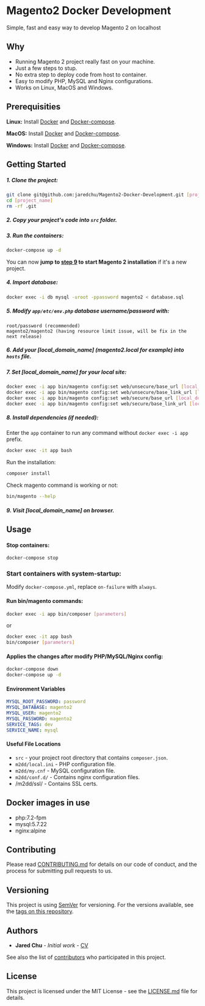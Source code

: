 # Magento2 Docker Development
Simple, fast and easy way to develop Magento 2 on localhost

## Why
- Running Magento 2 project really fast on your machine.
- Just a few steps to stup.
- No extra step to deploy code from host to container.
- Easy to modify PHP, MySQL and Nginx configurations.
- Works on Linux, MacOS and Windows.

## Prerequisities
**Linux:**
Install [Docker](https://docs.docker.com/engine/installation/linux/docker-ce/ubuntu/) and [Docker-compose](https://docs.docker.com/compose/install/#install-compose).

**MacOS:**
Install [Docker](https://docs.docker.com/docker-for-mac/install/) and [Docker-compose](https://docs.docker.com/compose/install/#install-compose).

**Windows:**
Install [Docker](https://docs.docker.com/docker-for-windows/install/) and [Docker-compose](https://docs.docker.com/compose/install/#install-compose).

## Getting Started

##### 1. Clone the project:
```bash
git clone git@github.com:jaredchu/Magento2-Docker-Development.git [project_name]
cd [project_name]
rm -rf .git
```
##### 2. Copy your project's code into `src` folder.
##### 3. Run the containers:
```bash
docker-compose up -d
```
You can now **jump to [step 9](#9-visit-local_domain_name-on-browser) to start Magento 2 installation** if it's a new project.
##### 4. Import database:
```bash
docker exec -i db mysql -uroot -ppassword magento2 < database.sql
```
##### 5. Modify `app/etc/env.php` database username/password with:
```
root/password (recommended)
magento2/magento2 (having resource limit issue, will be fix in the next release)
```
##### 6. Add your [local_domain_name] (magento2.local for example) into `hosts` file.
##### 7. Set [local_domain_name] for your local site:
```bash
docker exec -i app bin/magento config:set web/unsecure/base_url [local_domain_name]
docker exec -i app bin/magento config:set web/unsecure/base_link_url [local_domain_name]
docker exec -i app bin/magento config:set web/secure/base_url [local_domain_name]
docker exec -i app bin/magento config:set web/secure/base_link_url [local_domain_name]
```
##### 8. Install dependencies (if needed):

Enter the `app` container to run any command without `docker exec -i app` prefix.
```bash
docker exec -it app bash
```
Run the installation:
```bash
composer install
```
Check magento command is working or not:
```bash
bin/magento --help
```
##### 9. Visit [local_domain_name] on browser.

## Usage

#### Stop containers:
```bash
docker-compose stop
```
### Start containers with system-startup:
Modify `docker-compose.yml`, replace `on-failure` with `always`.

#### Run bin/magento commands:
```bash
docker exec -i app bin/composer [parameters]
```
or
```bash
docker exec -it app bash
bin/composer [parameters]
```

#### Applies the changes after modify PHP/MySQL/Nginx config:
```bash
docker-compose down
docker-compose up -d
```

#### Environment Variables
```yaml
MYSQL_ROOT_PASSWORD: password
MYSQL_DATABASE: magento2
MYSQL_USER: magento2
MYSQL_PASSWORD: magento2
SERVICE_TAGS: dev
SERVICE_NAME: mysql
```

#### Useful File Locations

* `src` - your project root directory that contains `composer.json`.
* `m2dd/local.ini` - PHP configuration file.
* `m2dd/my.cnf` - MySQL configuration file.
* `m2dd/conf.d/` - Contains nginx configuration files.
* /m2dd/ssl/ - Contains SSL certs.

## Docker images in use
* php:7.2-fpm
* mysql:5.7.22
* nginx:alpine

## Contributing

Please read [CONTRIBUTING.md](CONTRIBUTING.md) for details on our code of conduct, and the process for submitting pull requests to us.

## Versioning

This project is using [SemVer](http://semver.org/) for versioning. For the versions available, see the 
[tags on this repository](https://github.com/your/repository/tags). 

## Authors

* **Jared Chu** - *Initial work* - [CV](https://cv.jaredchu.com/)

See also the list of [contributors](https://github.com/jaredchu/Magento2-Docker-Development/contributors) who 
participated in this project.

## License

This project is licensed under the MIT License - see the [LICENSE.md](LICENSE.md) file for details.
